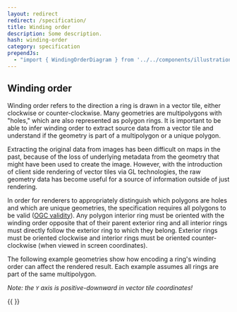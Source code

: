 ```yaml
---
layout: redirect
redirect: /specification/
title: Winding order
description: Some description.
hash: winding-order
category: specification
prependJs:
  - "import { WindingOrderDiagram } from '../../components/illustrations/winding-order-diagram';"
---
```


## Winding order

Winding order refers to the direction a ring is drawn in a vector tile, either clockwise or counter-clockwise. Many geometries are multipolygons with "holes," which are also represented as polygon rings. It is important to be able to infer winding order to extract source data from a vector tile and understand if the geometry is part of a multipolygon or a unique polygon.

Extracting the original data from images has been difficult on maps in the past, because of the loss of underlying metadata from the geometry that might have been used to create the image. However, with the introduction of client side rendering of vector tiles via GL technologies, the raw geometry data has become useful for a source of information outside of just rendering.

In order for renderers to appropriately distinguish which polygons are holes and which are unique geometries, the specification requires all polygons to be valid ([OGC validity](http://www.opengeospatial.org/standards/sfa)). Any polygon interior ring must be oriented with the winding order opposite that of their parent exterior ring and all interior rings must directly follow the exterior ring to which they belong. Exterior rings must be oriented clockwise and interior rings must be oriented counter-clockwise (when viewed in screen coordinates).

The following example geometries show how encoding a ring's winding order can affect the rendered result. Each example assumes all rings are part of the same multipolygon.

*Note: the `Y` axis is positive-downward in vector tile coordinates!*

{{ <WindingOrderDiagram /> }}
